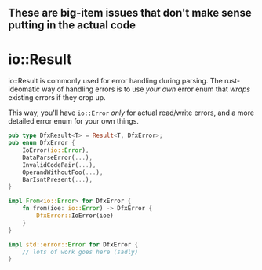 ## These are big-item issues that don't make sense putting in the actual code

# io::Result
io::Result is commonly used for error handling during parsing.  The rust-ideomatic way of
handling errors is to use *your own* error enum that *wraps* existing errors if they crop up.

This way, you'll have `io::Error` *only* for actual read/write errors, and a more detailed error
enum for your own things.

```rust
pub type DfxResult<T> = Result<T, DfxError>;
pub enum DfxError {
    IoError(io::Error),
    DataParseError(...),
    InvalidCodePair(...),
    OperandWithoutFoo(...),
    BarIsntPresent(...),
}

impl From<io::Error> for DfxError {
    fn from(ioe: io::Error) -> DfxError {
        DfxError::IoError(ioe)
    }
}

impl std::error::Error for DfxError {
    // lots of work goes here (sadly)
}
```